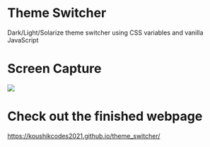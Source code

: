 # Theme Switcher
Dark/Light/Solarize theme switcher using CSS variables and vanilla JavaScript
# Screen Capture
<img src="https://github.com/koushikcodes2021/theme_switcher/blob/fa83285b654f6d22c49cd46df8801e0ce865ef78/screen%20capture.gif"/>

# Check out the finished webpage
https://koushikcodes2021.github.io/theme_switcher/

